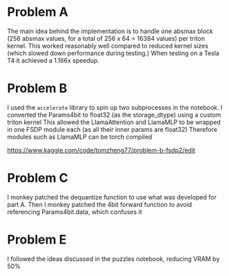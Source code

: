 # Problem A

The main idea behind the implementation is to handle one absmax block (256 absmax values, for a total of 256 x 64 = 16384 values)
per triton kernel. This worked reasonably well compared to reduced kernel sizes (which slowed down performance during testing.) When
testing on a Tesla T4 it achieved a 1.166x speedup.

# Problem B

I used the `accelerate` library to spin up two subprocesses in the notebook.
I converted the Params4bit to float32 (as the storage_dtype) using a custom triton kernel
This allowed the LlamaAttention and LlamaMLP to be wrapped in one FSDP module each (as all their inner params are float32)
Therefore modules such as LlamaMLP can be torch compiled

https://www.kaggle.com/code/tomzheng77/problem-b-fsdp2/edit

# Problem C

I monkey patched the dequantize function to use what was developed for part A.
Then I monkey patched the 4bit forward function to avoid referencing Params4bit.data, which confuses it

# Problem E

I followed the ideas discussed in the puzzles notebook, reducing VRAM by 50%
